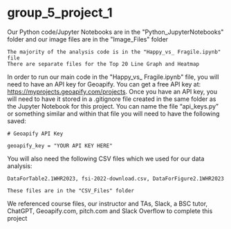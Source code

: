 # group_5_project_1

Our Python code/Jupyter Notebooks are in the "Python_JupyterNotebooks" folder and our image files are in the "Image_Files" folder

    The majority of the analysis code is in the "Happy_vs_ Fragile.ipynb" file
    There are separate files for the Top 20 Line Graph and Heatmap

In order to run our main code in the "Happy_vs_ Fragile.ipynb" file, you will need to have an API key for Geoapify. You can get a free API key at: https://myprojects.geoapify.com/projects. Once you have an API key, you will need to have it stored in a .gitignore file created in the same folder as the Jupyter Notebook for this project. You can name the file “api_keys.py” or something similar and within that file you will need to have the following saved:

    # Geoapify API Key

    geoapify_key = "YOUR API KEY HERE"

You will also need the following CSV files which we used for our data analysis:

    DataForTable2.1WHR2023, fsi-2022-download.csv, DataForFigure2.1WHR2023

    These files are in the "CSV_Files" folder

We referenced course files, our instructor and TAs, Slack, a BSC tutor, ChatGPT, Geoapify.com, pitch.com and Slack Overflow to complete this project
